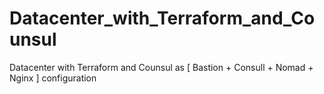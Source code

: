 # Datacenter_with_Terraform_and_Counsul
Datacenter with Terraform and Counsul as [ Bastion + Consull + Nomad + Nginx ] configuration
